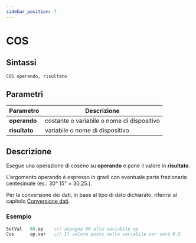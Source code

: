 ```yaml
---
sidebar_position: 7
---
```


# COS

## Sintassi

  ```
 COS operando, risultato
  ```

## Parametri
|Parametro              | Descrizione                                        |                
|-----------------------|----------------------------------------------------|
| **operando**          | costante o variabile o nome di dispositivo         |   
| **risultato**         | variabile o nome di dispositivo                    |         

## Descrizione
Esegue una operazione di coseno su **operando** e pone il valore in **risultato**.

L'argomento operando è espresso in gradi con eventuale parte frazionaria centesimale (es.: 30° 15" = 30,25.).

Per la conversione dei dati, in base al tipo di dato dichiarato, riferirsi al capitolo [Conversione dati](Conversione-dati.md).

### Esempio

```c {2} showLineNumbers
SetVal   60,op    ;// assegna 60 alla variabile op
Cos      op,var   ;// Il valore posto nella variabile var sarà 0.5
```